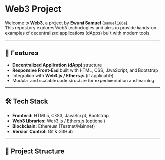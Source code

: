 # Web3 Project

Welcome to **Web3**, a project by **Ewumi Samuel** (`samuel166a`).  
This repository explores Web3 technologies and aims to provide hands-on examples of decentralized applications (dApps) built with modern tools.

---

## 🚀 Features
- **Decentralized Application (dApp)** structure
- **Responsive Front-End** built with HTML, CSS, JavaScript, and Bootstrap
- Integration with **Web3.js / Ethers.js** (if applicable)
- Modular and scalable code structure for experimentation and learning

---

## 🛠️ Tech Stack
- **Frontend:** HTML5, CSS3, JavaScript, Bootstrap
- **Web3 Libraries:** Web3.js / Ethers.js (optional)
- **Blockchain:** Ethereum (Testnet/Mainnet)
- **Version Control:** Git & GitHub

---

## 📂 Project Structure
